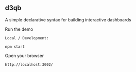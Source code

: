 d3qb
--------


A simple declarative syntax for building interactive dashboards

Run the demo

	Local / Development:

	npm start

Open your browser

	http://localhost:3002/



